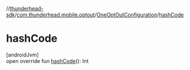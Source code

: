//[thunderhead-sdk](../../../index.md)/[com.thunderhead.mobile.optout](../index.md)/[OneOptOutConfiguration](index.md)/[hashCode](hash-code.md)

# hashCode

[androidJvm]\
open override fun [hashCode](hash-code.md)(): Int
